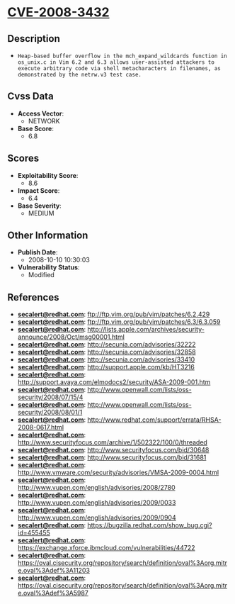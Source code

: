 
# [CVE-2008-3432](ftp://ftp.vim.org/pub/vim/patches/6.2.429)

## Description

- `Heap-based buffer overflow in the mch_expand_wildcards function in os_unix.c in Vim 6.2 and 6.3 allows user-assisted attackers to execute arbitrary code via shell metacharacters in filenames, as demonstrated by the netrw.v3 test case.`

## Cvss Data

- **Access Vector**:
  - NETWORK
- **Base Score**:
  - 6.8

## Scores

- **Exploitability Score**:
  - 8.6
- **Impact Score**:
  - 6.4
- **Base Severity**:
  - MEDIUM

## Other Information

- **Publish Date**:
  - 2008-10-10 10:30:03
- **Vulnerability Status**:
  - Modified

## References

- **secalert@redhat.com**: ftp://ftp.vim.org/pub/vim/patches/6.2.429
- **secalert@redhat.com**: ftp://ftp.vim.org/pub/vim/patches/6.3/6.3.059
- **secalert@redhat.com**: http://lists.apple.com/archives/security-announce/2008/Oct/msg00001.html
- **secalert@redhat.com**: http://secunia.com/advisories/32222
- **secalert@redhat.com**: http://secunia.com/advisories/32858
- **secalert@redhat.com**: http://secunia.com/advisories/33410
- **secalert@redhat.com**: http://support.apple.com/kb/HT3216
- **secalert@redhat.com**: http://support.avaya.com/elmodocs2/security/ASA-2009-001.htm
- **secalert@redhat.com**: http://www.openwall.com/lists/oss-security/2008/07/15/4
- **secalert@redhat.com**: http://www.openwall.com/lists/oss-security/2008/08/01/1
- **secalert@redhat.com**: http://www.redhat.com/support/errata/RHSA-2008-0617.html
- **secalert@redhat.com**: http://www.securityfocus.com/archive/1/502322/100/0/threaded
- **secalert@redhat.com**: http://www.securityfocus.com/bid/30648
- **secalert@redhat.com**: http://www.securityfocus.com/bid/31681
- **secalert@redhat.com**: http://www.vmware.com/security/advisories/VMSA-2009-0004.html
- **secalert@redhat.com**: http://www.vupen.com/english/advisories/2008/2780
- **secalert@redhat.com**: http://www.vupen.com/english/advisories/2009/0033
- **secalert@redhat.com**: http://www.vupen.com/english/advisories/2009/0904
- **secalert@redhat.com**: https://bugzilla.redhat.com/show_bug.cgi?id=455455
- **secalert@redhat.com**: https://exchange.xforce.ibmcloud.com/vulnerabilities/44722
- **secalert@redhat.com**: https://oval.cisecurity.org/repository/search/definition/oval%3Aorg.mitre.oval%3Adef%3A11203
- **secalert@redhat.com**: https://oval.cisecurity.org/repository/search/definition/oval%3Aorg.mitre.oval%3Adef%3A5987
